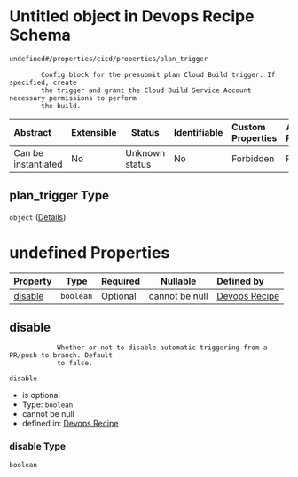 # Untitled object in Devops Recipe Schema

```txt
undefined#/properties/cicd/properties/plan_trigger
```

            Config block for the presubmit plan Cloud Build trigger. If specified, create
            the trigger and grant the Cloud Build Service Account necessary permissions to perform
            the build.


| Abstract            | Extensible | Status         | Identifiable | Custom Properties | Additional Properties | Access Restrictions | Defined In                                                        |
| :------------------ | ---------- | -------------- | ------------ | :---------------- | --------------------- | ------------------- | ----------------------------------------------------------------- |
| Can be instantiated | No         | Unknown status | No           | Forbidden         | Forbidden             | none                | [devops.schema.json\*](devops.schema.json "open original schema") |

## plan_trigger Type

`object` ([Details](devops-properties-cicd-properties-plan_trigger.md))

# undefined Properties

| Property            | Type      | Required | Nullable       | Defined by                                                                                                                                                    |
| :------------------ | --------- | -------- | -------------- | :------------------------------------------------------------------------------------------------------------------------------------------------------------ |
| [disable](#disable) | `boolean` | Optional | cannot be null | [Devops Recipe](devops-properties-cicd-properties-plan_trigger-properties-disable.md "undefined#/properties/cicd/properties/plan_trigger/properties/disable") |

## disable

                Whether or not to disable automatic triggering from a PR/push to branch. Default
                to false.


`disable`

-   is optional
-   Type: `boolean`
-   cannot be null
-   defined in: [Devops Recipe](devops-properties-cicd-properties-plan_trigger-properties-disable.md "undefined#/properties/cicd/properties/plan_trigger/properties/disable")

### disable Type

`boolean`
